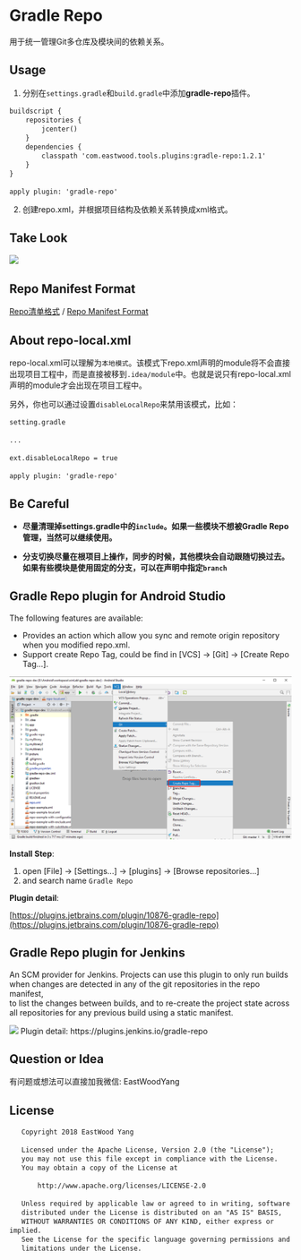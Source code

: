 
# Gradle Repo
用于统一管理Git多仓库及模块间的依赖关系。

## Usage

1. 分别在`settings.gradle`和`build.gradle`中添加**gradle-repo**插件。

```
buildscript {
    repositories {
        jcenter()
    }
    dependencies {
        classpath 'com.eastwood.tools.plugins:gradle-repo:1.2.1'
    }
}

apply plugin: 'gradle-repo'
```
  
2. 创建repo.xml，并根据项目结构及依赖关系转换成xml格式。

## Take Look

<img src='https://github.com/EastWoodYang/gradle-repo/blob/master/picture/1.png' />
  
## Repo Manifest Format

[Repo清单格式](https://github.com/EastWoodYang/Gradle-Repo/wiki/Repo%E6%B8%85%E5%8D%95%E6%A0%BC%E5%BC%8F) / [Repo Manifest Format](https://github.com/EastWoodYang/Gradle-Repo/wiki/Repo-Manifest-Format)

## About repo-local.xml
repo-local.xml可以理解为`本地模式`。该模式下repo.xml声明的module将不会直接出现项目工程中，而是直接被移到`.idea/module`中。也就是说只有repo-local.xml声明的module才会出现在项目工程中。

另外，你也可以通过设置`disableLocalRepo`来禁用该模式，比如：

```
setting.gradle

...

ext.disableLocalRepo = true

apply plugin: 'gradle-repo'
```

## Be Careful

* **尽量清理掉settings.gradle中的`include`。如果一些模块不想被Gradle Repo管理，当然可以继续使用。**

* **分支切换尽量在根项目上操作，同步的时候，其他模块会自动跟随切换过去。如果有些模块是使用固定的分支，可以在<module />声明中指定`branch`**

## Gradle Repo plugin for Android Studio  

The following features are available:  
  
* Provides an action which allow you sync and remote origin repository when you modified repo.xml.  
* Support create Repo Tag, could be find in [VCS] -> [Git] -> [Create Repo Tag...].
  
<img src='https://github.com/EastWoodYang/gradle-repo-idea-plugin/blob/master/pictures/2.png'/>  
  
**Install Step**:  
1. open [File] -> [Settings...] -> [plugins] -> [Browse repositories...]  
2. and search name `Gradle Repo`
  
**Plugin detail**:  
  
[https://plugins.jetbrains.com/plugin/10876-gradle-repo](https://plugins.jetbrains.com/plugin/10876-gradle-repo)  
  
## Gradle Repo plugin for Jenkins  
An SCM provider for Jenkins. Projects can use this plugin to only run builds when changes are detected in any of the git repositories in the repo manifest,  
to list the changes between builds, and to re-create the project state across all repositories for any previous build using a static manifest.  
  
<img src='https://github.com/EastWoodYang/gradle-repo/blob/master/picture/4.png'/>  
Plugin detail: https://plugins.jenkins.io/gradle-repo
  
  
## Question or Idea
有问题或想法可以直接加我微信: EastWoodYang
  
## License  
```  
   Copyright 2018 EastWood Yang  
  
   Licensed under the Apache License, Version 2.0 (the "License");  
   you may not use this file except in compliance with the License.  
   You may obtain a copy of the License at  
  
       http://www.apache.org/licenses/LICENSE-2.0  
  
   Unless required by applicable law or agreed to in writing, software  
   distributed under the License is distributed on an "AS IS" BASIS,  
   WITHOUT WARRANTIES OR CONDITIONS OF ANY KIND, either express or implied.  
   See the License for the specific language governing permissions and  
   limitations under the License.  
```
